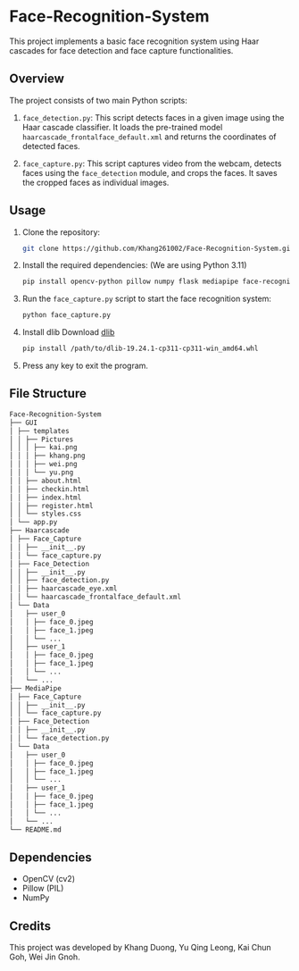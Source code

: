 # Face-Recognition-System

This project implements a basic face recognition system using Haar cascades for face detection and face capture functionalities.

## Overview

The project consists of two main Python scripts:

1. `face_detection.py`: This script detects faces in a given image using the Haar cascade classifier. It loads the pre-trained model `haarcascade_frontalface_default.xml` and returns the coordinates of detected faces.

2. `face_capture.py`: This script captures video from the webcam, detects faces using the `face_detection` module, and crops the faces. It saves the cropped faces as individual images.

## Usage

1. Clone the repository:

    ```bash
    git clone https://github.com/Khang261002/Face-Recognition-System.git
    ```

2. Install the required dependencies: (We are using Python 3.11)

    ```bash
    pip install opencv-python pillow numpy flask mediapipe face-recognition 
    ```

3. Run the `face_capture.py` script to start the face recognition system:

    ```bash
    python face_capture.py
    ```
4. Install dlib
    Download [dlib](https://github.com/Silufer/dlib-python/blob/main/dlib-19.24.1-cp311-cp311-win_amd64.whl)
    ```bash
    pip install /path/to/dlib-19.24.1-cp311-cp311-win_amd64.whl
    ```

5. Press any key to exit the program.

## File Structure

```bash
Face-Recognition-System
├── GUI
│ ├── templates
│ │ ├── Pictures
│ │ │ ├── kai.png
│ │ │ ├── khang.png
│ │ │ ├── wei.png
│ │ │ └── yu.png
│ │ ├── about.html
│ │ ├── checkin.html
│ │ ├── index.html
│ │ ├── register.html
│ │ └── styles.css
│ └── app.py
├── Haarcascade
│ ├── Face_Capture
│ │ ├── __init__.py
│ │ └── face_capture.py
│ ├── Face_Detection
│ │ ├── __init__.py
│ │ ├── face_detection.py
│ │ ├── haarcascade_eye.xml
│ │ └── haarcascade_frontalface_default.xml
│ └── Data
│   ├── user_0
│   │ ├── face_0.jpeg
│   │ ├── face_1.jpeg
│   │ └── ...
│   ├── user_1
│   │ ├── face_0.jpeg
│   │ ├── face_1.jpeg
│   │ └── ...
│   └── ...
├── MediaPipe
│ ├── Face_Capture
│ │ ├── __init__.py
│ │ └── face_capture.py
│ ├── Face_Detection
│ │ ├── __init__.py
│ │ └── face_detection.py
│ └── Data
│   ├── user_0
│   │ ├── face_0.jpeg
│   │ ├── face_1.jpeg
│   │ └── ...
│   ├── user_1
│   │ ├── face_0.jpeg
│   │ ├── face_1.jpeg
│   │ └── ...
│   └── ...
└── README.md
```

## Dependencies

- OpenCV (cv2)
- Pillow (PIL)
- NumPy

## Credits

This project was developed by Khang Duong, Yu Qing Leong, Kai Chun Goh, Wei Jin Gnoh.
